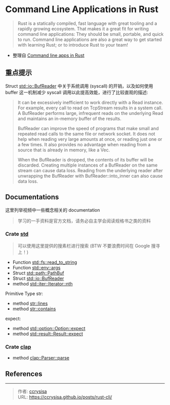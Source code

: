 # Command Line Applications in Rust


> Rust is a statically compiled, fast language with great tooling and a rapidly growing ecosystem. That makes it a great fit for writing command line applications: They should be small, portable, and quick to run. Command line applications are also a great way to get started with learning Rust; or to introduce Rust to your team!

<!--more-->

- 整理自 [Command line apps in Rust](https://rust-cli.github.io/book/index.html)

## 重点提示

Struct [std::io::BufReader](https://doc.rust-lang.org/std/io/struct.BufReader.html) 中关于系统调用 (syscall) 的开销，以及如何使用 buffer 这一机制减少 syscall 调用以此提高效能，进行了比较直观的描述:

> It can be excessively inefficient to work directly with a Read instance. For example, every call to read on TcpStream results in a system call. A BufReader<R> performs large, infrequent reads on the underlying Read and maintains an in-memory buffer of the results.
> 
> BufReader<R> can improve the speed of programs that make small and repeated read calls to the same file or network socket. It does not help when reading very large amounts at once, or reading just one or a few times. It also provides no advantage when reading from a source that is already in memory, like a Vec<u8>.
> 
> When the BufReader<R> is dropped, the contents of its buffer will be discarded. Creating multiple instances of a BufReader<R> on the same stream can cause data loss. Reading from the underlying reader after unwrapping the BufReader<R> with BufReader::into_inner can also cause data loss.

## Documentations

这里列举视频中一些概念相关的 documentation 

> 学习的一手资料是官方文档，请务必自主学会阅读规格书之类的资料

### Crate [std](https://doc.rust-lang.org/std/index.html) 

> 可以使用这里提供的搜素栏进行搜索 (BTW 不要浪费时间在 Google 搜寻上！)

- Function [std::fs::read_to_string](https://doc.rust-lang.org/std/fs/fn.read_to_string.html)
- Function [std::env::args](https://doc.rust-lang.org/std/env/fn.args.html)
- Struct [std::path::PathBuf](https://doc.rust-lang.org/std/path/struct.PathBuf.html)
- Struct [std::io::BufReader](https://doc.rust-lang.org/std/io/struct.BufReader.html)
- method [std::iter::Iterator::nth](https://doc.rust-lang.org/std/iter/trait.Iterator.html#method.nth)

Primitive Type str:
- method [str::lines](https://doc.rust-lang.org/std/primitive.str.html#method.lines)
- method [str::contains](https://doc.rust-lang.org/std/primitive.str.html#method.contains)

expect:
- method [std::option::Option::expect](https://doc.rust-lang.org/std/option/enum.Option.html#method.expect)
- method [std::result::Result::expect](https://doc.rust-lang.org/std/result/enum.Result.html#method.expect)

### Crate [clap](https://docs.rs/clap/latest/clap/)

- method [clap::Parser::parse](https://docs.rs/clap/latest/clap/trait.Parser.html#method.parse)

## References

---

> 作者: [ccrysisa](https://github.com/ccrysisa)  
> URL: https://ccrysisa.github.io/posts/rust-cli/  

